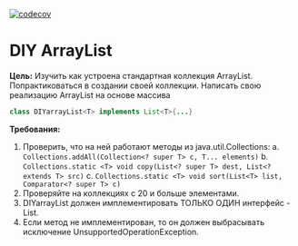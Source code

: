[![codecov](https://codecov.io/gh/andreyzhegalov/2020-03-otus-java-zhegalov/branch/feature/hw02-myarraylist/graph/badge.svg)](https://codecov.io/gh/andreyzhegalov/2020-03-otus-java-zhegalov)

# DIY ArrayList
**Цель:**
Изучить как устроена стандартная коллекция ArrayList. Попрактиковаться в создании своей коллекции.
Написать свою реализацию ArrayList на основе массива
```java
class DIYarrayList<T> implements List<T>{...}
```
**Требования:**
1. Проверить, что на ней работают методы из java.util.Collections:
    a. ```Collections.addAll(Collection<? super T> c, T... elements)```
    b. ```Collections.static <T> void copy(List<? super T> dest, List<? extends T> src)```
    c. ```Collections.static <T> void sort(List<T> list, Comparator<? super T> c)```
2. Проверяйте на коллекциях с 20 и больше элементами.
3. DIYarrayList должен имплементировать ТОЛЬКО ОДИН интерфейс - List.
4. Если метод не имплементирован, то он должен выбрасывать исключение UnsupportedOperationException.

